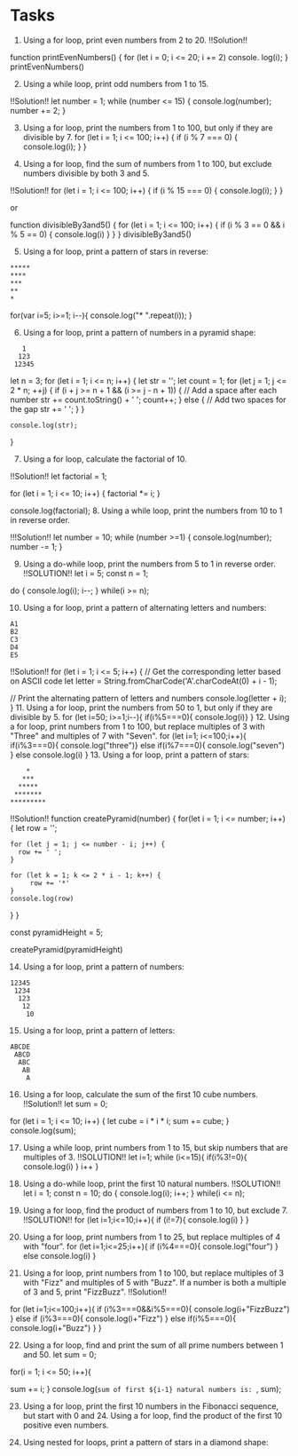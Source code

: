 # Tasks

1. Using a for loop, print even numbers from 2 to 20.
!!Solution!!

function printEvenNumbers() {
  for (let i = 0; i <= 20; i += 2) 
  console. log(i); } 
printEvenNumbers()

2. Using a while loop, print odd numbers from 1 to 15.

!!Solution!!
let number = 1;
while (number <= 15) {
  console.log(number);
  number += 2;
}


3. Using a for loop, print the numbers from 1 to 100, but only if they are divisible by 7.
for (let i = 1; i <= 100; i++) {
  if (i % 7 === 0) {
    console.log(i);
  }
}

4. Using a for loop, find the sum of numbers from 1 to 100, but exclude numbers divisible by both 3 and 5.

!!Solution!!
for (let i = 1; i <= 100; i++) {
  if (i % 15 === 0) {
    console.log(i);
  }
}


or 


function divisibleBy3and5() { 
    for (let i = 1; i <= 100; i++) { 
        if (i % 3 == 0 && i % 5 == 0) { 
            console.log(i) 
        } 
    } 
} 
 divisibleBy3and5() 

5. Using a for loop, print a pattern of stars in reverse:

```
*****
****
***
**
*
```

  for(var i=5; i>=1; i--){
       console.log("* ".repeat(i));
    }

6. Using a for loop, print a pattern of numbers in a pyramid shape:

```
   1
  123
 12345

```

let n = 3; 
for (let i = 1; i <= n; i++) { 
    let str = ''; 
    let count = 1; 
    for (let j = 1; j <= 2 * n; ++j) { 
        if (i + j >= n + 1 && (i >= j - n + 1)) { 
            // Add a space after each number 
            str += count.toString() + ' '; 
            count++; 
        } else { 
            // Add two spaces for the gap 
            str += '  '; 
        } 
    } 
  
    console.log(str); 
}

7. Using a for loop, calculate the factorial of 10.

!!Solution!!
let factorial = 1;

for (let i = 1; i <= 10; i++) {
  factorial *= i;
}

console.log(factorial);
8. Using a while loop, print the numbers from 10 to 1 in reverse order.

!!!Solution!!
let number = 10;
while (number >=1) {
  console.log(number);
  number -= 1;
}

9. Using a do-while loop, print the numbers from 5 to 1 in reverse order.
!!SOLUTION!!
let i = 5;
const n = 1;

do {
    console.log(i);
    i--;
} while(i >= n);

10. Using a for loop, print a pattern of alternating letters and numbers:
```
A1
B2
C3
D4
E5

```
!!Solution!!
for (let i = 1; i <= 5; i++) {
  // Get the corresponding letter based on ASCII code
  let letter = String.fromCharCode('A'.charCodeAt(0) + i - 1);

  // Print the alternating pattern of letters and numbers
  console.log(letter + i);
}
11. Using a for loop, print the numbers from 50 to 1, but only if they are divisible by 5.
for (let i=50; i>=1;i--){
  if(i%5===0){
    console.log(i)}
}
12. Using a for loop, print numbers from 1 to 100, but replace multiples of 3 with "Three" and multiples of 7 with "Seven".
for (let i=1; i<=100;i++){
  if(i%3===0){
    console.log("three")}
  else if(i%7===0){
    console.log("seven")
  }
  else console.log(i)
}
13. Using a for loop, print a pattern of stars:

```
    *
   ***
  *****
 *******
*********

```
!!Solution!!
function createPyramid(number) {
  for(let i = 1; i <= number; i++) {
    let row = '';
    
    for (let j = 1; j <= number - i; j++) {
      row += ' ';
    }
  
    for (let k = 1; k <= 2 * i - 1; k++) {
         row += '*'
    }
    console.log(row)
  }
}
 
const pyramidHeight = 5;
 
createPyramid(pyramidHeight)

14. Using a for loop, print a pattern of numbers:

```
12345
 1234
  123
   12
    10
```
15. Using a for loop, print a pattern of letters:

```
ABCDE
 ABCD
  ABC
   AB
    A

```
16. Using a for loop, calculate the sum of the first 10 cube numbers.
!!Solution!!
let sum = 0;

for (let i = 1; i <= 10; i++) {
  let cube = i * i * i;
  sum += cube;
}
console.log(sum);

17. Using a while loop, print numbers from 1 to 15, but skip numbers that are multiples of 3.
!!SOLUTION!!
let i=1; 
while (i<=15){
  if(i%3!=0){
  console.log(i)
  }
  i++
}

18. Using a do-while loop, print the first 10 natural numbers.
!!SOLUTION!!
let i = 1;
const n = 10;
do {
    console.log(i);
    i++;
} while(i <= n);

19. Using a for loop, find the product of numbers from 1 to 10, but exclude 7.
!!SOLUTION!!
for (let i=1;i<=10;i++){
  if  (i!=7){
    console.log(i)
  }
}

20. Using a for loop, print numbers from 1 to 25, but replace multiples of 4 with "four".
    for (let i=1;i<=25;i++){
  if  (i%4===0){
    console.log("four")
  }
  else console.log(i)
}

22. Using a for loop, print numbers from 1 to 100, but replace multiples of 3 with "Fizz" and multiples of 5 with "Buzz". If a number is both a multiple of 3 and 5, print "FizzBuzz".
!!Solution!!

for (let i=1;i<=100;i++){
 if (i%3===0&&i%5===0){
   console.log(i+"FizzBuzz")
 } 
 else if (i%3===0){
   console.log(i+"Fizz")
 }
  else if(i%5===0){
    console.log(i+"Buzz")
  }
}

22. Using a for loop, find and print the sum of all prime numbers between 1 and 50.
let sum = 0;

for(i = 1; i <= 50; i++){
  
  sum += i;
}
console.log(`sum of first ${i-1} natural numbers is: `, sum);

23. Using a for loop, print the first 10 numbers in the Fibonacci sequence, but start with 0 and 24. Using a for loop, find the product of the first 10 positive even numbers.

25. Using nested for loops, print a pattern of stars in a diamond shape:

